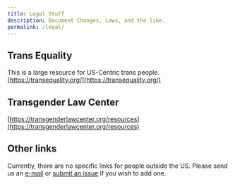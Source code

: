 ```yaml
---
title: Legal Stuff
description: Document Changes, Laws, and the like.
permalink: /legal/
---
```


## Trans Equality
This is a large resource for US-Centric trans people. 
[https://transequality.org/](https://transequality.org/)

## Transgender Law Center
[https://transgenderlawcenter.org/resources](https://transgenderlawcenter.org/resources)

## Other links

Currently, there are no specific links for people outside the US. Please send us an [e-mail](mailto://{{site.email}}) or [submit an issue](https://github.com/Estrogen-Rocks/estrogen-rocks.github.io/issues/new) if you wish to add one.